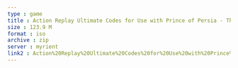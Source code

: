 ```yaml
---
type : game
title : Action Replay Ultimate Codes for Use with Prince of Persia - The Sands of Time (USA) (Unl)
size : 123.9 M
format : iso
archive : zip
server : myrient
link2 : Action%20Replay%20Ultimate%20Codes%20for%20Use%20with%20Prince%20of%20Persia%20-%20The%20Sands%20of%20Time%20%28USA%29%20%28Unl%29
---
```

